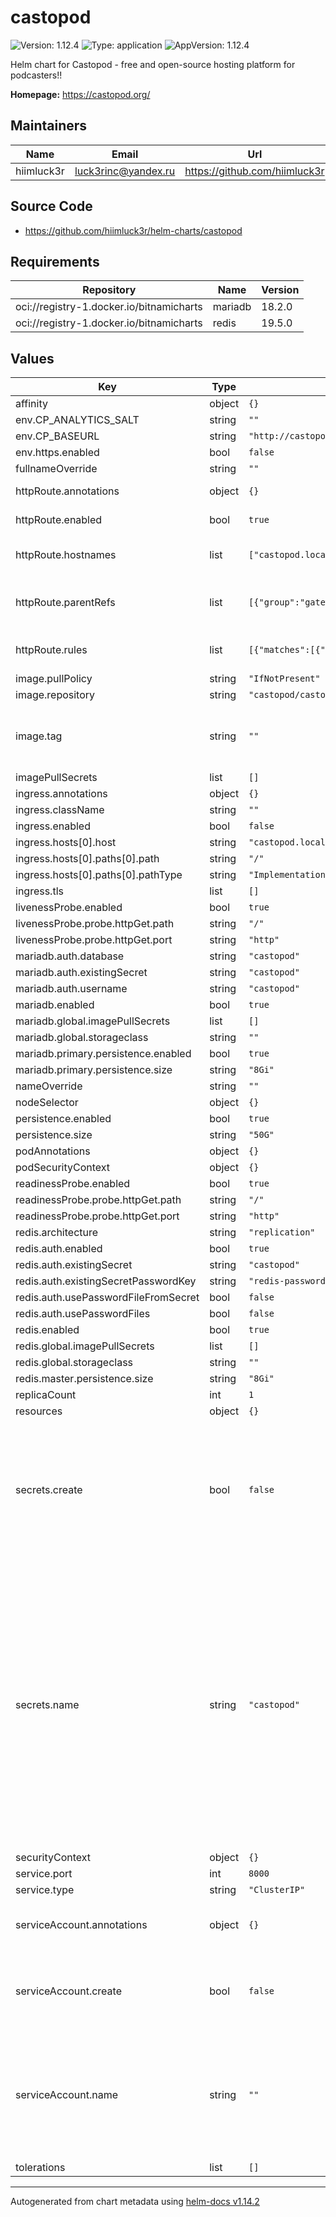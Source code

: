 # castopod

![Version: 1.12.4](https://img.shields.io/badge/Version-1.12.4-informational?style=flat-square) ![Type: application](https://img.shields.io/badge/Type-application-informational?style=flat-square) ![AppVersion: 1.12.4](https://img.shields.io/badge/AppVersion-1.12.4-informational?style=flat-square)

Helm chart for Castopod - free and open-source hosting platform for podcasters!!

**Homepage:** <https://castopod.org/>

## Maintainers

| Name | Email | Url |
| ---- | ------ | --- |
| hiimluck3r | <luck3rinc@yandex.ru> | <https://github.com/hiimluck3r> |

## Source Code

* <https://github.com/hiimluck3r/helm-charts/castopod>

## Requirements

| Repository | Name | Version |
|------------|------|---------|
| oci://registry-1.docker.io/bitnamicharts | mariadb | 18.2.0 |
| oci://registry-1.docker.io/bitnamicharts | redis | 19.5.0 |

## Values

| Key | Type | Default | Description |
|-----|------|---------|-------------|
| affinity | object | `{}` |  |
| env.CP_ANALYTICS_SALT | string | `""` |  |
| env.CP_BASEURL | string | `"http://castopod.local"` |  |
| env.https.enabled | bool | `false` |  |
| fullnameOverride | string | `""` |  |
| httpRoute.annotations | object | `{}` | HTTPRoute annotations. |
| httpRoute.enabled | bool | `true` | HTTPRoute enabled. |
| httpRoute.hostnames | list | `["castopod.local"]` | Hostnames matching HTTP header. |
| httpRoute.parentRefs | list | `[{"group":"gateway.networking.k8s.io","name":"kong","namespace":"kong"}]` | Which Gateways this Route is attached to |
| httpRoute.rules | list | `[{"matches":[{"path":{"type":"PathPrefix","value":"/"}}]}]` | List of rules and filters applied. |
| image.pullPolicy | string | `"IfNotPresent"` |  |
| image.repository | string | `"castopod/castopod"` |  |
| image.tag | string | `""` | Overrides the image tag whose default is the chart appVersion. |
| imagePullSecrets | list | `[]` |  |
| ingress.annotations | object | `{}` |  |
| ingress.className | string | `""` |  |
| ingress.enabled | bool | `false` |  |
| ingress.hosts[0].host | string | `"castopod.local"` |  |
| ingress.hosts[0].paths[0].path | string | `"/"` |  |
| ingress.hosts[0].paths[0].pathType | string | `"ImplementationSpecific"` |  |
| ingress.tls | list | `[]` |  |
| livenessProbe.enabled | bool | `true` |  |
| livenessProbe.probe.httpGet.path | string | `"/"` |  |
| livenessProbe.probe.httpGet.port | string | `"http"` |  |
| mariadb.auth.database | string | `"castopod"` |  |
| mariadb.auth.existingSecret | string | `"castopod"` |  |
| mariadb.auth.username | string | `"castopod"` |  |
| mariadb.enabled | bool | `true` |  |
| mariadb.global.imagePullSecrets | list | `[]` |  |
| mariadb.global.storageclass | string | `""` |  |
| mariadb.primary.persistence.enabled | bool | `true` |  |
| mariadb.primary.persistence.size | string | `"8Gi"` |  |
| nameOverride | string | `""` |  |
| nodeSelector | object | `{}` |  |
| persistence.enabled | bool | `true` |  |
| persistence.size | string | `"50G"` |  |
| podAnnotations | object | `{}` |  |
| podSecurityContext | object | `{}` |  |
| readinessProbe.enabled | bool | `true` |  |
| readinessProbe.probe.httpGet.path | string | `"/"` |  |
| readinessProbe.probe.httpGet.port | string | `"http"` |  |
| redis.architecture | string | `"replication"` |  |
| redis.auth.enabled | bool | `true` |  |
| redis.auth.existingSecret | string | `"castopod"` |  |
| redis.auth.existingSecretPasswordKey | string | `"redis-password"` |  |
| redis.auth.usePasswordFileFromSecret | bool | `false` |  |
| redis.auth.usePasswordFiles | bool | `false` |  |
| redis.enabled | bool | `true` |  |
| redis.global.imagePullSecrets | list | `[]` |  |
| redis.global.storageclass | string | `""` |  |
| redis.master.persistence.size | string | `"8Gi"` |  |
| replicaCount | int | `1` |  |
| resources | object | `{}` |  |
| secrets.create | bool | `false` | Set to true if you want to create new secret, also provide mariadb and redis passwords as it shown below in values.yaml |
| secrets.name | string | `"castopod"` | The name of the secret (existing or being created).  If you are using an existing secret, make sure it has the `redis-password`, `mariadb-root-password`, `mariadb-replication-password` and `mariadb-password` fields. It is recommended to use existing secrets (e.g. sealed secrets) |
| securityContext | object | `{}` |  |
| service.port | int | `8000` |  |
| service.type | string | `"ClusterIP"` |  |
| serviceAccount.annotations | object | `{}` | Annotations to add to the service account |
| serviceAccount.create | bool | `false` | Specifies whether a service account should be created |
| serviceAccount.name | string | `""` | The name of the service account to use. If not set and create is true, a name is generated using the fullname template |
| tolerations | list | `[]` |  |

----------------------------------------------
Autogenerated from chart metadata using [helm-docs v1.14.2](https://github.com/norwoodj/helm-docs/releases/v1.14.2)

